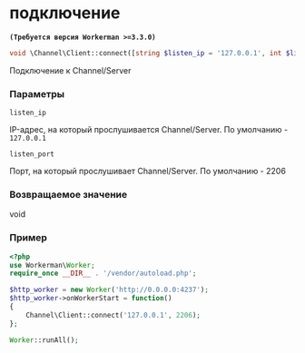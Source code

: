 # подключение
**``` (Требуется версия Workerman >=3.3.0) ```**
```php
void \Channel\Client::connect([string $listen_ip = '127.0.0.1', int $listen_port = 2206])
```
Подключение к Channel/Server

### Параметры
 ``` listen_ip ```

IP-адрес, на который прослушивается Channel/Server. По умолчанию - ```127.0.0.1```

 ``` listen_port ```

Порт, на который прослушивает Channel/Server. По умолчанию - 2206

### Возвращаемое значение
void



### Пример
```php
<?php
use Workerman\Worker;
require_once __DIR__ . '/vendor/autoload.php';

$http_worker = new Worker('http://0.0.0.0:4237');
$http_worker->onWorkerStart = function()
{
    Channel\Client::connect('127.0.0.1', 2206);
};

Worker::runAll();
```
